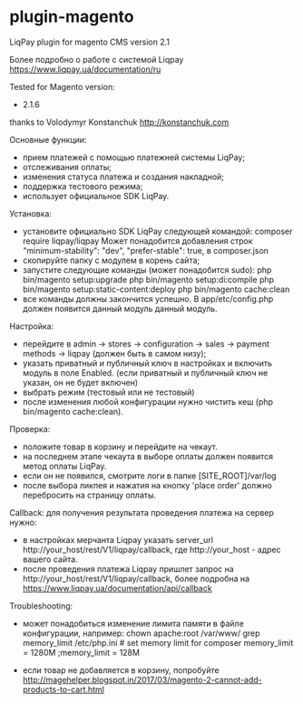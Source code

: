 plugin-magento
=============

LiqPay plugin for magento CMS version 2.1

Более подробно о работе с системой Liqpay https://www.liqpay.ua/documentation/ru

Tested for Magento version:
- 2.1.6

thanks to 
Volodymyr Konstanchuk http://konstanchuk.com

Основные функции:
- прием платежей с помощью платежней системы LiqPay;
- отслеживания оплаты;
- изменения статуса платежа и создания накладной;
- поддержка тестового режима;
- использует официальное SDK LiqPay.

Установка:
- установите официально SDK LiqPay следующей командой:
composer require liqpay/liqpay
Может понадобится добавления строк
"minimum-stability": "dev",
"prefer-stable": true,
в composer.json
- скопируйте папку с модулем в корень сайта;
- запустите следующие команды (может понадобится sudo):
php bin/magento setup:upgrade
php bin/magento setup:di:compile
php bin/magento setup:static-content:deploy
php bin/magento cache:clean
- все команды должны закончится успешно. В app/etc/config.php должен появится
данный модуль данный модуль.

Настройка:
- перейдите в admin -> stores -> configuration -> sales -> payment methods -> liqpay
(должен быть в самом низу);
- указать приватный и публичный ключ в настройках и включить модуль в поле
Enabled. (если приватный и публичный ключ не указан, он не будет включен)
- выбрать режим (тестовый или не тестовый)
- после изменения любой конфигурации нужно чистить кеш (php bin/magento
cache:clean).

Проверка:
- положите товар в корзину и перейдите на чекаут.
- на последнем этапе чекаута в выборе оплаты должен появится метод оплаты LiqPay.
- если он не появился, смотрите логи в папке [SITE_ROOT]/var/log
- после выбора ликпея и нажатия на кнопку 'place order' должно перебросить на
страницу оплаты.

Callback:
для получения результата проведения платежа на сервер нужно:
- в настройках мерчанта Liqpay указать server_url​ http://your_host/rest/V1/liqpay/callback, где ​http://your_host - адрес вашего сайта.
- после проведения платежа Liqpay пришлет запрос на http://your_host/rest/V1/liqpay/callback, более подробна на https://www.liqpay.ua/documentation/api/callback



Troubleshooting:

- может понадобиться изменение лимита памяти в файле конфигурации, например:
chown apache:root /var/www/
grep memory_limit /etc/php.ini  # set memory limit for composer
memory_limit = 1280M
;memory_limit = 128M

- если товар не добавляется в корзину, попробуйте
http://magehelper.blogspot.in/2017/03/magento-2-cannot-add-products-to-cart.html

